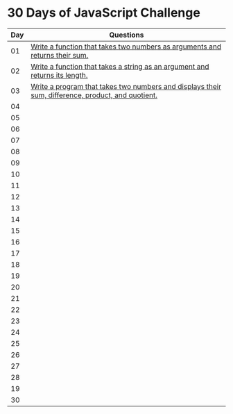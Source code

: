 # 30 Days of JavaScript Challenge



| Day | Questions                                                  |
|------|---------------------------------------------------------|
| 01 |  [ Write a function that takes two numbers as arguments and returns their sum.](./30%20Days%20JavaScript%20Challenge/1-Day.js)|
| 02 |  [ Write a function that takes a string as an argument and returns its length.](./30%20Days%20JavaScript%20Challenge/2-Day.js)|
| 03 |  [ Write a program that takes two numbers and displays their sum, difference, product, and quotient. ](./30%20Days%20JavaScript%20Challenge/3-Day.js)|
| 04 |  [  ]()|
| 05 |  [  ]()|
| 06 |  [  ]()|
| 07 |  [  ]()|
| 08 |  [  ]()|
| 09 |  [  ]()|
| 10 |  [  ]()|
| 11 |  [  ]()|
| 12 |  [  ]()|
| 13 |  [  ]()|
| 14 |  [  ]()|
| 15 |  [  ]()|
| 16 |  [  ]()|
| 17 |  [  ]()|
| 18 |  [  ]()|
| 19 |  [  ]()|
| 20 |  [  ]()|
| 21 |  [  ]()|
| 22 |  [  ]()|
| 23 |  [  ]()|
| 24 |  [  ]()|
| 25 |  [  ]()|
| 26 |  [  ]()|
| 27 |  [  ]()|
| 28 |  [  ]()|
| 19 |  [  ]()|
| 30 |  [  ]()|